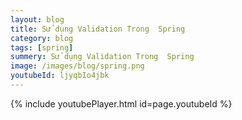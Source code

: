 ```yaml
---
layout: blog
title: Sử dụng Validation Trong  Spring
category: blog
tags: [spring]
summery: Sử dụng Validation Trong  Spring
image: /images/blog/spring.png
youtubeId: ljyqbIo4jbk
---
```

 

{% include youtubePlayer.html id=page.youtubeId %}